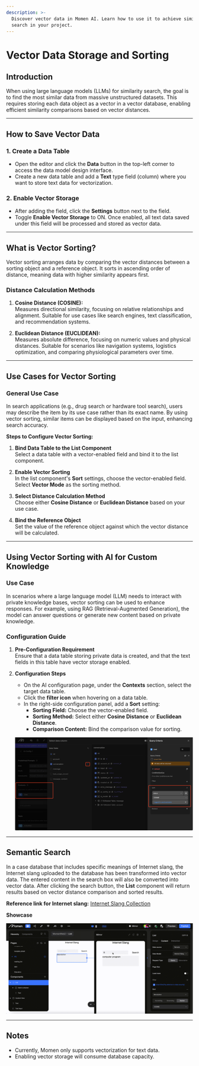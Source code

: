 ```yaml
---
description: >-
  Discover vector data in Momen AI. Learn how to use it to achieve similarity
  search in your project.
---
```


# Vector Data Storage and Sorting

## Introduction

When using large language models (LLMs) for similarity search, the goal is to find the most similar data from massive unstructured datasets. This requires storing each data object as a vector in a vector database, enabling efficient similarity comparisons based on vector distances.

---

## How to Save Vector Data

### 1. Create a Data Table

- Open the editor and click the **Data** button in the top-left corner to access the data model design interface.
- Create a new data table and add a **Text** type field (column) where you want to store text data for vectorization.

### 2. Enable Vector Storage

- After adding the field, click the **Settings** button next to the field.
- Toggle **Enable Vector Storage** to ON. Once enabled, all text data saved under this field will be processed and stored as vector data.

---

## What is Vector Sorting?

Vector sorting arranges data by comparing the vector distances between a sorting object and a reference object. It sorts in ascending order of distance, meaning data with higher similarity appears first.

### Distance Calculation Methods

1. **Cosine Distance (COSINE):**  
   Measures directional similarity, focusing on relative relationships and alignment. Suitable for use cases like search engines, text classification, and recommendation systems.

2. **Euclidean Distance (EUCLIDEAN):**  
   Measures absolute difference, focusing on numeric values and physical distances. Suitable for scenarios like navigation systems, logistics optimization, and comparing physiological parameters over time.

---

## Use Cases for Vector Sorting

### General Use Case

In search applications (e.g., drug search or hardware tool search), users may describe the item by its use case rather than its exact name. By using vector sorting, similar items can be displayed based on the input, enhancing search accuracy.

**Steps to Configure Vector Sorting:**

1. **Bind Data Table to the List Component**  
   Select a data table with a vector-enabled field and bind it to the list component.

2. **Enable Vector Sorting**  
   In the list component's **Sort** settings, choose the vector-enabled field. Select **Vector Mode** as the sorting method.

3. **Select Distance Calculation Method**  
   Choose either **Cosine Distance** or **Euclidean Distance** based on your use case.

4. **Bind the Reference Object**  
   Set the value of the reference object against which the vector distance will be calculated.

---

## Using Vector Sorting with AI for Custom Knowledge

### Use Case

In scenarios where a large language model (LLM) needs to interact with private knowledge bases, vector sorting can be used to enhance responses. For example, using RAG (Retrieval-Augmented Generation), the model can answer questions or generate new content based on private knowledge.

### Configuration Guide

1. **Pre-Configuration Requirement**  
   Ensure that a data table storing private data is created, and that the text fields in this table have vector storage enabled.

2. **Configuration Steps**  
   - On the AI configuration page, under the **Contexts** section, select the target data table.
   - Click the **filter icon** when hovering on a data table.
   - In the right-side configuration panel, add a **Sort** setting:
     - **Sorting Field:** Choose the vector-enabled field.
     - **Sorting Method:** Select either **Cosine Distance** or **Euclidean Distance**.
     - **Comparison Content:** Bind the comparison value for sorting.

   ![The case of semantic search](../../.gitbook/assets/ai3.jpeg)

---

## Semantic Search

In a case database that includes specific meanings of Internet slang, the Internet slang uploaded to the database has been transformed into vector data. The entered content in the search box will also be converted into vector data. After clicking the search button, the **List** component will return results based on vector distance comparison and sorted results.

**Reference link for Internet slang:** [Internet Slang Collection](https://www.ruf.rice.edu/~kemmer/Words04/usage/slang_internet.html)

**Showcase**

![The case of semantic search](../../.gitbook/assets/4%20(3).gif)

---

## Notes

- Currently, Momen only supports vectorization for text data.
- Enabling vector storage will consume database capacity.
